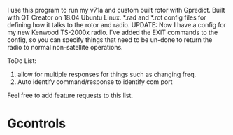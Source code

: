 
I use this program to run my v71a and custom built rotor with Gpredict.
Built with QT Creator on 18.04 Ubuntu Linux.
*.rad and *.rot config files for defining how it talks to the rotor and radio.
UPDATE:  Now I have a config for my new Kenwood TS-2000x radio.  I've added the EXIT
commands to the config, so you can specify things that need to be un-done to return the
radio to normal non-satellite operations.

ToDo List:

1)	allow for multiple responses for things such as changing freq.
2)	Auto identify command/response to identify com port


Feel free to add feature requests to this list.
# Gcontrols
